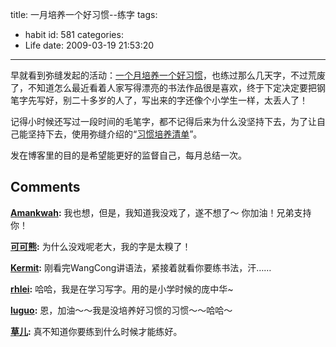 title: 一月培养一个好习惯--练字
tags:
  - habit
id: 581
categories:
  - Life
date: 2009-03-19 21:53:20
---

早就看到弥缝发起的活动：[一个月培养一个好习惯](http://www.mifengtd.cn/articles/culture-a-habit-in-a-month.html)，也练过那么几天字，不过荒废了，不知道怎么最近看着人家写得漂亮的书法作品很是喜欢，终于下定决定要把钢笔字先写好，别二十多岁的人了，写出来的字还像个小学生一样，太丢人了！

记得小时候还写过一段时间的毛笔字，都不记得后来为什么没坚持下去，为了让自己能坚持下去，使用弥缝介绍的“[习惯培养清单](http://www.mifengtd.cn/articles/how-to-use-habit-list.html)”。

发在博客里的目的是希望能更好的监督自己，每月总结一次。
## Comments

**[Amankwah](#5570 "2009-03-23 23:38:03"):** 我也想，但是，我知道我没戏了，遂不想了～ 你加油！兄弟支持你！

**[可可熊](#5578 "2009-03-24 10:33:22"):** 为什么没戏呢老大，我的字是太糗了！

**[Kermit](#5535 "2009-03-20 12:26:32"):** 刚看完WangCong讲语法，紧接着就看你要练书法，汗……

**[rhlei](#5684 "2009-04-08 11:19:09"):** 哈哈，我是在学习写字。用的是小学时候的庞中华~

**[luguo](#5534 "2009-03-20 10:47:40"):** 恩，加油～～我是没培养好习惯的习惯～～哈哈～

**[草儿](#5542 "2009-03-20 22:26:33"):** 真不知道你要练到什么时候才能练好。

